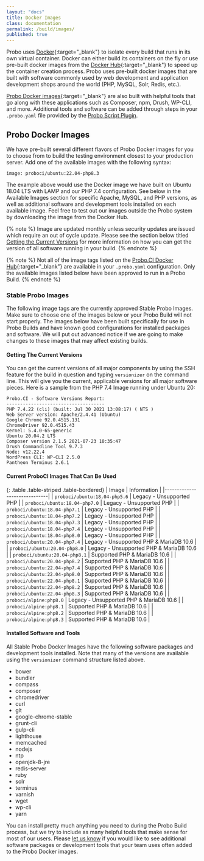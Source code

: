 ```yaml
---
layout: "docs"
title: Docker Images
class: documentation
permalink: /build/images/
published: true
---
```


Probo uses [Docker](https://www.docker.com/){:target="\_blank"} to isolate every build that runs in its own virtual container. Docker can either build its containers on the fly or use pre-built docker images from the [Docker Hub](https://hub.docker.com/){:target="\_blank"} to speed up the container creation process. Probo uses pre-built docker images that are built with software commonly used by web development and application development shops around the world (PHP, MySQL, Solr, Redis, etc.).

[Probo Docker images](https://hub.docker.com/u/proboci/){:target="\_blank"} are also built with helpful tools that go along with these applications such as Composer, npm, Drush, WP-CLI, and more. Additional tools and software can be added through steps in your `.probo.yaml` file provided by the [Probo Script Plugin](https://docs.probo.ci/plugins/script-plugin/).

## Probo Docker Images

We have pre-built several different flavors of Probo Docker images for you to choose from to build the testing environment closest to your production server. Add one of the available images with the following syntax:

    image: proboci/ubuntu:22.04-php8.3

The example above would use the Docker image we have built on Ubuntu 18.04 LTS with LAMP and our PHP 7.4 configuration. See below in the Available Images section for specific Apache, MySQL, and PHP versions, as well as additional software and development tools installed on each available image. Feel free to test out our images outside the Probo system by downloading the image from the Docker Hub.

{% note %}
Image are updated monthly unless security updates are issued which require an out of cycle update. Please see the section below titled [Getting the Current Versions](#versions) for more information on how you can get the version of all software running in your build.
{% endnote %}

{% note %}
Not all of the image tags listed on the [Probo.CI Docker Hub](https://hub.docker.com/u/proboci/){:target="\_blank"} are available in your `.probo.yaml` configuration. Only the available images listed below have been approved to run in a Probo Build.
{% endnote %}

### Stable Probo Images

The following image tags are the currently approved Stable Probo Images. Make sure to choose one of the images below or your Probo Build will not start properly. The images below have been built specifically for use in Probo Builds and have known good configurations for installed packages and software. We will put out advanced notice if we are going to make changes to these images that may affect existing builds.

#### Getting The Current Versions

You can get the current versions of all major components by using the SSH feature for the build in question and typing `versionizer` on the command line. This will give you the current, applicable versions for all major software pieces. Here is a sample from the PHP 7.4 Image running under Ubuntu 20:  

```
Probo.CI - Software Versions Report:
------------------------------------
PHP 7.4.22 (cli) (built: Jul 30 2021 13:08:17) ( NTS )
Web Server version: Apache/2.4.41 (Ubuntu)
Google Chrome 92.0.4515.131 
ChromeDriver 92.0.4515.43
Kernel: 5.4.0-65-generic
Ubuntu 20.04.2 LTS
Composer version 2.1.5 2021-07-23 10:35:47
Drush Commandline Tool 9.7.3
Node: v12.22.4
WordPress CLI: WP-CLI 2.5.0
Pantheon Terminus 2.6.1
```

#### Current ProboCI Images That Can Be Used

{: .table .table-striped .table-bordered}
| Image | Information |
|------------------------------|
| `proboci/ubuntu:18.04-php5.6` | Legacy - Unsupported PHP |
| `proboci/ubuntu:18.04-php7.0` | Legacy - Unsupported PHP |
| `proboci/ubuntu:18.04-php7.1` | Legacy - Unsupported PHP |
| `proboci/ubuntu:18.04-php7.2` | Legacy - Unsupported PHP |
| `proboci/ubuntu:18.04-php7.3` | Legacy - Unsupported PHP |
| `proboci/ubuntu:18.04-php7.4` | Legacy - Unsupported PHP |
| `proboci/ubuntu:18.04-php8.0` | Legacy - Unsupported PHP |
| `proboci/ubuntu:20.04-php7.4` | Legacy - Unsupported PHP & MariaDB 10.6 |
| `proboci/ubuntu:20.04-php8.0` | Legacy - Unsupported PHP & MariaDB 10.6 |
| `proboci/ubuntu:20.04-php8.1` | Supported PHP & MariaDB 10.6 |
| `proboci/ubuntu:20.04-php8.2` | Supported PHP & MariaDB 10.6 |
| `proboci/ubuntu:22.04-php7.4` | Supported PHP & MariaDB 10.6 |
| `proboci/ubuntu:22.04-php8.0` | Supported PHP & MariaDB 10.6 |
| `proboci/ubuntu:22.04-php8.1` | Supported PHP & MariaDB 10.6 |
| `proboci/ubuntu:22.04-php8.2` | Supported PHP & MariaDB 10.6 |
| `proboci/ubuntu:22.04-php8.3` | Supported PHP & MariaDB 10.6 |
| `proboci/alpine:php8.0` | Legacy - Unsupported PHP & MariaDB 10.6 |
| `proboci/alpine:php8.1` | Supported PHP & MariaDB 10.6 |
| `proboci/alpine:php8.2` | Supported PHP & MariaDB 10.6 |
| `proboci/alpine:php8.3` | Supported PHP & MariaDB 10.6 |

#### Installed Software and Tools

All Stable Probo Docker Images have the following software packages and development tools installed. Note that many of the versions are available using the `versionizer` command structure listed above.

- bower
- bundler
- compass
- composer
- chromedriver
- curl
- git
- google-chrome-stable
- grunt-cli
- gulp-cli
- lighthouse
- memcached
- nodejs
- ntp
- openjdk-8-jre
- redis-server
- ruby
- solr
- terminus
- varnish
- wget
- wp-cli
- yarn

You can install pretty much anything you need to during the Probo Build process, but we try to include as many helpful tools that make sense for most of our users. Please [let us know](https://probo.ci/contact/) if you would like to see additional software packages or development tools that your team uses often added to the Probo Docker images.

